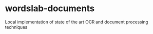 # wordslab-documents
Local implementation of state of the art OCR and document processing techniques
